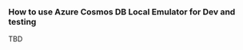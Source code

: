 
### How to use Azure Cosmos DB Local Emulator for Dev and testing


TBD

[//]: # (//TODO: moderakh requires the steps, spark set up, jar management, spark-shell steps, etc)

<!---

- Java Development Kit 11
- An active Azure account. If you don't have one, you can sign up for a [free account][azure_subscription].
  Alternatively, you can use the [Azure Cosmos DB Emulator][local_emulator] for development and testing.
  As emulator https certificate is self signed, you need to import its certificate to java trusted cert store,
  [explained here][local_emulator_export_ssl_certificates]
- (Optional) SLF4J is a logging facade.
- (Optional) [SLF4J binding](https://www.slf4j.org/manual.html) is used to associate a
  specific logging framework with SLF4J.
- (Optional) Maven

SLF4J is only needed if you plan to use logging, please also download an SLF4J binding which will
link the SLF4J API with the logging implementation of your choice. See
the [SLF4J user manual](https://www.slf4j.org/manual.html) for more information.
-->